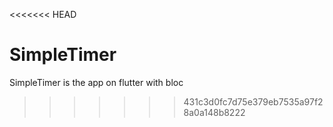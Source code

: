 <<<<<<< HEAD
# SimpleTimer
SimpleTimer is the app on flutter with bloc
>>>>>>> 431c3d0fc7d75e379eb7535a97f28a0a148b8222
